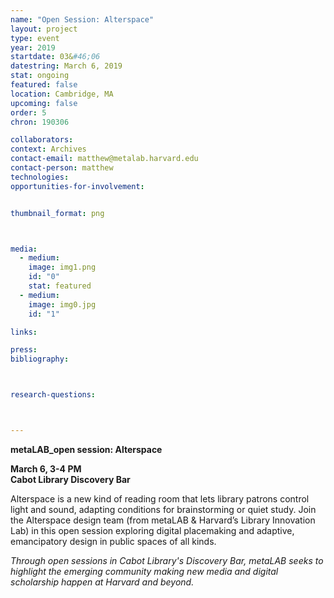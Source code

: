 ```yaml
---
name: "Open Session: Alterspace"
layout: project
type: event
year: 2019
startdate: 03&#46;06
datestring: March 6, 2019
stat: ongoing
featured: false
location: Cambridge, MA
upcoming: false
order: 5
chron: 190306

collaborators:
context: Archives
contact-email: matthew@metalab.harvard.edu
contact-person: matthew
technologies: 
opportunities-for-involvement:


thumbnail_format: png



media:
  - medium:
    image: img1.png
    id: "0"
    stat: featured
  - medium:
    image: img0.jpg
    id: "1"

links:

press:
bibliography:



research-questions:



---
```

**metaLAB_open session: Alterspace**

**March 6, 3-4 PM<br />
Cabot Library Discovery Bar**

Alterspace is a new kind of reading room that lets library patrons control light and sound, adapting conditions for brainstorming or quiet study. Join the Alterspace design team (from metaLAB & Harvard’s Library Innovation Lab) in this open session exploring digital placemaking and adaptive, emancipatory design in public spaces of all kinds.

*Through open sessions in Cabot Library's Discovery Bar, metaLAB seeks to highlight the emerging community making new media and digital scholarship happen at Harvard and beyond.*


